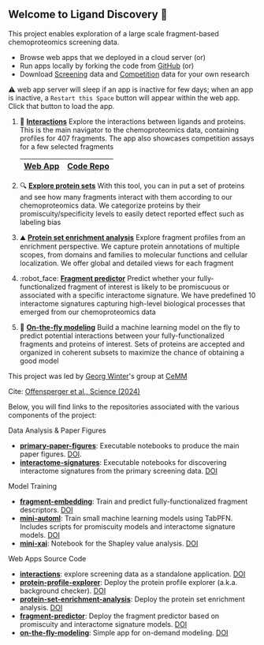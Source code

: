 ## Welcome to Ligand Discovery 🎯

This project enables exploration of a large scale fragment-based chemoproteomics screening data.

- Browse web apps that we deployed in a cloud server (or)
- Run apps locally by forking the code from [GitHub](https://github.com/ligand-discovery) (or)
- Download [Screening](https://github.com/ligand-discovery/landing-page/raw/refs/heads/main/assets/screeningData.tar.xz) data and [Competition](https://github.com/ligand-discovery/landing-page/raw/refs/heads/main/assets/competitionData.tar.xz) data for your own research

:warning: web app server will sleep if an app is inactive for few days; when an app is inactive, a `Restart this Space` button will appear within the web app. Click that button to load the app.

1. :dart: [**Interactions**](https://1.ligand-discovery.ai) Explore the interactions between ligands and proteins. This is the main navigator to the chemoproteomics data, containing profiles for 407 fragments. The app also showcases competition assays for a few selected fragments

     |[Web App](https://1.ligand-discovery.ai)|[Code Repo](https://github.com/ligand-discovery/interactions)|
     |---|---|

2. :mag: [**Explore protein sets**](https://2.ligand-discovery.ai) With this tool, you can in put a set of proteins and see how many fragments interact with them according to our chemoproteomics data. We categorize proteins by their promiscuity/specificity levels to easily detect reported effect such as labeling bias
3. :mountain: [**Protein set enrichment analysis**](https://3.ligand-discovery.ai/) Explore fragment profiles from an enrichment perspective. We capture protein annotations of multiple scopes, from domains and families to molecular functions and cellular localization. We offer global and detailed views for each fragment
4. :robot_face: [**Fragment predictor**](https://4.ligand-discovery.ai/) Predict whether your fully-functionalized fragment of interest is likely to be promiscuous or associated with a specific interactome signature. We have predefined 10 interactome signatures capturing high-level biological processes that emerged from our chemoproteomics data
5. :rocket: [**On-the-fly modeling**](https://5.ligand-discovery.ai/) Build a machine learning model on the fly to predict potential interactions between your fully-functionalized fragments and proteins of interest. Sets of proteins are accepted and organized in coherent subsets to maximize the chance of obtaining a good model

This project was led by [Georg Winter](https://www.winter-lab.com/)'s group at [CeMM](https://cemm.at)

Cite: [Offensperger et al., Science (2024)](https://doi.org/10.1126/science.adk5864) 

Below, you will find links to the repositories associated with the various components of the project:

Data Analysis & Paper Figures
- [**primary-paper-figures**](https://github.com/ligand-discovery/primary-paper-figures): Executable notebooks to produce the main paper figures. [DOI](https://zenodo.org/records/10838149).
- [**interactome-signatures**](https://github.com/ligand-discovery/interactome-signatures): Executable notebooks for discovering interactome signatures from the primary screening data. [DOI](https://zenodo.org/records/10838089)

Model Training
- [**fragment-embedding**](https://github.com/ligand-discovery/fragment-embedding): Train and predict fully-functionalized fragment descriptors. [DOI](https://zenodo.org/records/10838065)
- [**mini-automl**](https://github.com/ligand-discovery/mini-automl): Train small machine learning models using TabPFN. Includes scripts for promiscuity models and interactome signature models. [DOI](https://zenodo.org/records/10838095)
- [**mini-xai**](https://github.com/ligand-discovery/mini-xai): Notebook for the Shapley value analysis. [DOI](https://zenodo.org/records/10838141)

Web Apps Source Code
- [**interactions**](https://github.com/ligand-discovery/interactions): explore screening data as a standalone application. [DOI](https://doi.org/10.5281/zenodo.14935845)
- [**protein-profile-explorer**](https://github.com/ligand-discovery/protein-profile-explorer): Deploy the protein profile explorer (a.k.a. background checker). [DOI](https://zenodo.org/records/10838104)
- [**protein-set-enrichment-analysis**](https://github.com/ligand-discovery/protein-set-enrichment-analysis): Deploy the protein set enrichment analysis. [DOI](https://zenodo.org/records/10838110)
- [**fragment-predictor**](https://github.com/ligand-discovery/fragment-predictor): Deploy the fragment predictor based on promiscuity and interactome signature models. [DOI](https://zenodo.org/records/10838071)
- [**on-the-fly-modeling**](https://github.com/ligand-discovery/on-the-fly-modeling): Simple app for on-demand modeling. [DOI](https://zenodo.org/records/10838098)
